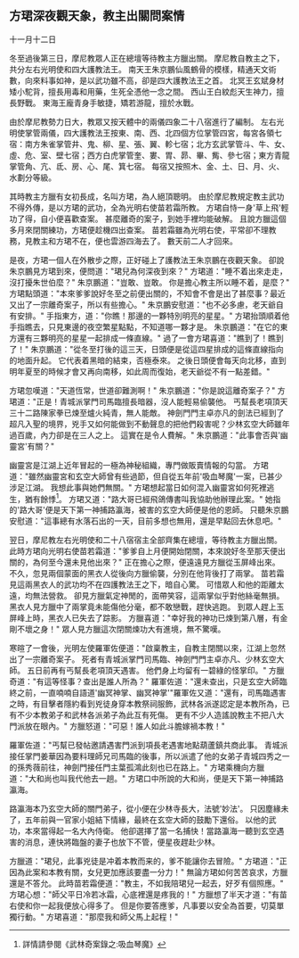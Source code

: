 方珺深夜觀天象，教主出關問案情
------------------------------

十一月十二日

冬至過後第三日，摩尼教眾人正在總壇等待教主方臘出關。
摩尼教自教主之下，共分左右光明使和四大護教法王。
南天王朱京鵬仙風鶴骨的模樣，精通天文術數，向來料事如神，是以武功雖不高，卻是四大護教法王之首。
北冥王玄斌身材矮小駝背，擅長用毒和用藥，生死全憑他一念之間。
西山王白紋彪天生神力，擅長野戰。
東海王龐青身手敏捷，矯若游龍，擅於水戰。

由於摩尼教勢力日大，教眾又按天體中的兩儀四象二十八宿進行了編制。
左右光明使掌管兩儀，四大護教法王按東、南、西、北四個方位掌管四宮，每宮各領七宿：南方朱雀掌管井、鬼、柳、星、張、翼、軫七宿；北方玄武掌管斗、牛、女、虛、危、室、壁七宿；西方白虎掌管奎、婁、胃、昴、畢、觜、參七宿；東方青龍掌管角、亢、氐、房、心、尾、箕七宿。
每宿又按照木、金、土、日、月、火、水劃分等級。

其時教主方臘有女初長成，名叫方珺，為人絕頂聰明。
由於摩尼教規定教主武功不得外傳，是以方珺的武功，全為光明右使苗若霜所教。
方珺自恃一身'草上飛'輕功了得，自小便喜歡查案。
甚麼離奇的案子，到她手裡均能破解。
且說方臘這個多月來閉關練功，方珺便趁機四出查案。
苗若霜雖為光明右使，平常卻不理教務，見教主和方珺不在，便也雲游四海去了。
數天前二人才回來。

是夜，方珺一個人在外散步之際，正好碰上了護教法王朱京鵬在夜觀天象。
卻說朱京鵬見方珺到來，便問道："珺兒為何深夜到來？"
方珺道："睡不着出來走走，沒打擾朱世伯麼？"
朱京鵬道："豈敢、豈敢。
你是擔心教主所以睡不着，是麼？"
方珺點頭道："本來爹爹說好冬至之前便出關的，不知會不會是出了甚麼事？最近又出了一宗離奇案子，所以有些擔心。"
朱京鵬安慰道："也不必多慮，老天爺自有安排。"
手指東方，道："你瞧！那邊的一夥特別明亮的星星。"
方珺抬頭順着他手指瞧去，只見東邊的夜空繁星點點，不知道哪一夥才是。
朱京鵬道："在它的東方還有三夥明亮的星星一起排成一條直線。"
過了一會方珺喜道："瞧到了！瞧到了！"
朱京鵬道："從冬至打後的這三天，日頭便是從這四星排成的這條直線指向的地面升起。
它代表着黑暗的結束，否極泰來。
之後日頭便會每天向北移，直到明年夏至的時候才會又再向南移，如此周而復始，老天爺從不有一點差錯。"

方珺忽嘆道："天道恆常，世道卻難測啊！"
朱京鵬道："你是說這離奇案子？"
方珺道："正是！青城派掌門司馬臨擅長暗器，沒人能輕易偷襲他。
丐幫長老項頂天三十二路陳家拳已煉至爐火純青，無人能敵。
神劍門門主卓亦凡的劍法已經到了超凡入聖的境界，兇手又如何能做到不動聲息的把他們殺害呢？少林玄空大師雖年過百歲，內力卻是在三人之上。
這實在是令人費解。"
朱京鵬道："此事會否與'幽靈宮'有關？"

幽靈宮是江湖上近年冒起的一極為神秘組織，專門做販賣情報的勾當。
方珺道："雖然幽靈宮和玄空大師曾有些過節，但自從五年前'吸血琴魔'一案，已甚少涉足江湖。
我想此事與她們無關。"
方珺想起當日如何混入幽靈宮如何死裡逃生，猶有餘悸[^1]。
方珺又道："路大哥已經飛鴿傳書叫我協助他辦理此案。"
她指的'路大哥'便是天下第一神捕路瀛海，被害的玄空大師便是他的恩師。
只聽朱京鵬安慰道："這事總有水落石出的一天，目前多想也無用，還是早點回去休息吧。"

翌日，摩尼教左右光明使和二十八宿宿主全部齊集在總壇，等待教主方臘出關。
此時方珺向光明右使苗若霜道："爹爹自上月便開始閉關，本來說好冬至那天便出關的，為何至今還未見他出來？"
正在擔心之際，便遠遠見方臘從玉屏峰出來。
不久，忽見兩個蒙面的黑衣人從後向方臘偷襲，分別在他背後打了兩掌。
苗若霜見這兩黑衣人的武功均不在四護教法王之下，暗自心驚。
可惜眾人和他的距離太遠，均無法營救。
卻見方臘氣定神閒的，面帶笑容，這兩掌似乎對他絲毫無損。
黑衣人見方臘中了兩掌竟未能傷他分毫，都不敢戀戰，趕快逃跑。
到眾人趕上玉屏峰上時，黑衣人已失去了踪影。
方臘喜道："幸好我的神功已煉到第八層，有金剛不壞之身！"
眾人見方臘這次閉關煉功大有進境，無不驚嘆。

寒暄了一會後，光明左使羅軍佐便道："啟稟教主，自教主閉關以來，江湖上忽然出了一宗離奇案子。
死者有青城派掌門司馬臨、神劍門門主卓亦凡、少林玄空大師。
五日前再有丐幫長老項頂天遇害。
他們身上均留有一碧綠的怪掌印。"
方臘奇道："有這等怪事？查出是誰人所為？"
羅軍佐道："還未查出，只是玄空大師臨終之前，一直喃喃自語道'幽冥神掌、幽冥神掌'"羅軍佐又道："還有，司馬臨遇害之時，有目擊者隱約看到兇徒身穿本教祭祠服飾，武林各派遂認定是本教所為，已有不少本教弟子和武林各派弟子為此互有死傷。
更有不少人造謠說教主不把八大門派放在眼內。"
方臘怒道："可惡！誰人如此斗膽嫁禍本教！"

羅軍佐道："丐幫已發帖邀請遇害門派到項長老遇害地點葫蘆鎮共商此事。
青城派接任掌門姜華因為要料理師兄司馬臨的後事，所以派遣了他的女弟子青城四秀之一的孫秀薇前往，神劍門接任門主葉孤鴻此刻也已在路上。"
方珺乘機向方臘道："大和尚也叫我代他去一趟。"
方珺口中所說的大和尚，便是天下第一神捕路瀛海。

路瀛海本乃玄空大師的關門弟子，從小便在少林寺長大，法號'妙法'。
只因塵緣未了，五年前與一官家小姐結下情緣，最終在玄空大師的鼓勵下還俗。
以他的武功，本來當得起一名大內侍衛。
他卻選擇了當一名捕快！當路瀛海一聽到玄空遇害的消息，連快將臨盤的妻子也放下不管，便星夜趕赴少林。

方臘道："珺兒，此事兇徒是冲着本教而来的，爹不能讓你去冒險。"
方珺道："正因為此案和本教有關，女兒更加應該要盡一分力！"
無論方珺如何苦苦哀求，方臘還是不答允。
此時苗若霜便道："教主，不如我陪珺兒一起去，好歹有個照應。"
方珺心想："師父平日冷若冰霜，心底裡還是疼我的！"
方臘想了半天才道："有苗右使和你一起我便放心得多了。
但是你要答應爹，凡事要以安全為首要，切莫單獨行動。"
方珺喜道："那麼我和師父馬上起程！"

[^1]: 詳情請參閱《武林奇案錄之:吸血琴魔》

